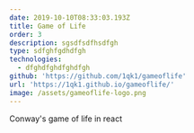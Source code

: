 ```yaml
---
date: 2019-10-10T08:33:03.193Z
title: Game of Life
order: 3
description: sgsdfsdfhsdfgh
type: sdfghfgdhdfgh
technologies:
  - dfghdfghdfghdfgh
github: 'https://github.com/1qk1/gameoflife'
url: 'https://1qk1.github.io/gameoflife/'
image: /assets/gameoflife-logo.png
---
```

Conway's game of life in react
